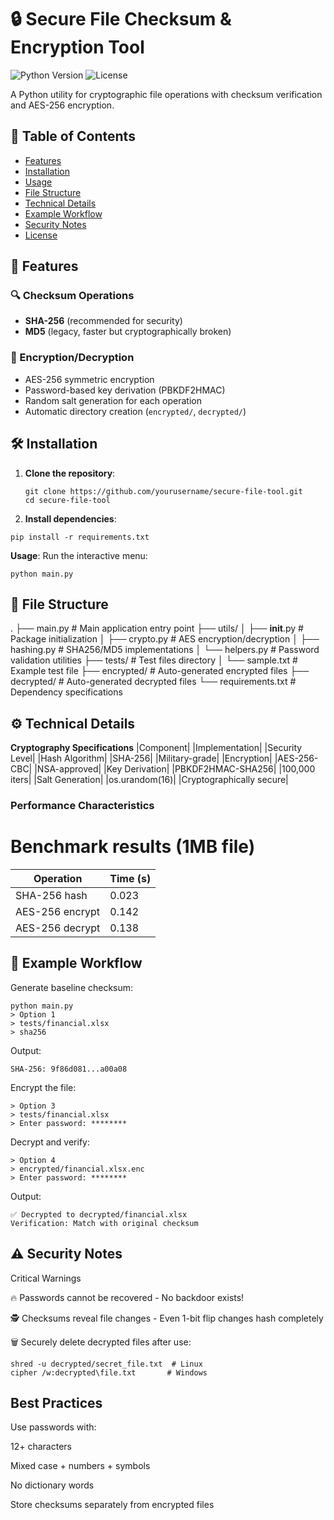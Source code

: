 # 🔒 Secure File Checksum & Encryption Tool

![Python Version](https://img.shields.io/badge/python-3.8%2B-blue)
![License](https://img.shields.io/badge/license-MIT-green)

A Python utility for cryptographic file operations with checksum verification and AES-256 encryption.

## 📌 Table of Contents
- [Features](#-features)
- [Installation](#-installation)
- [Usage](#-usage)
- [File Structure](#-file-structure)
- [Technical Details](#-technical-details)
- [Example Workflow](#-example-workflow)
- [Security Notes](#⚠️-security-notes)
- [License](#-license)

## 🌟 Features

### 🔍 Checksum Operations
- **SHA-256** (recommended for security)
- **MD5** (legacy, faster but cryptographically broken)

### 🔐 Encryption/Decryption
- AES-256 symmetric encryption
- Password-based key derivation (PBKDF2HMAC)
- Random salt generation for each operation
- Automatic directory creation (`encrypted/`, `decrypted/`)

## 🛠️ Installation

1. **Clone the repository**:
   ```
   git clone https://github.com/yourusername/secure-file-tool.git
   cd secure-file-tool
   ```

2. **Install dependencies**:
```
pip install -r requirements.txt
```
 **Usage**:
Run the interactive menu:
```
python main.py
```

## 📂 File Structure
.
├── main.py                 # Main application entry point
├── utils/
│   ├── __init__.py         # Package initialization
│   ├── crypto.py           # AES encryption/decryption
│   ├── hashing.py          # SHA256/MD5 implementations
│   └── helpers.py          # Password validation utilities
├── tests/                  # Test files directory
│   └── sample.txt          # Example test file
├── encrypted/              # Auto-generated encrypted files
├── decrypted/              # Auto-generated decrypted files
└── requirements.txt        # Dependency specifications

## ⚙️ Technical Details
**Cryptography Specifications**
|Component|	|Implementation|	|Security Level|
|Hash Algorithm|	|SHA-256|	|Military-grade|
|Encryption|	|AES-256-CBC|	|NSA-approved|
|Key Derivation|	|PBKDF2HMAC-SHA256|	|100,000 iters|
|Salt Generation|	|os.urandom(16)|	|Cryptographically secure|

### Performance Characteristics
# Benchmark results (1MB file)
| Operation       | Time (s) |
|----------------|----------|
| SHA-256 hash   | 0.023    |
| AES-256 encrypt| 0.142    |
| AES-256 decrypt| 0.138    |

## 🔄 Example Workflow
Generate baseline checksum:

```
python main.py
> Option 1
> tests/financial.xlsx
> sha256
```

Output:
```
SHA-256: 9f86d081...a00a08
```

Encrypt the file:
```
> Option 3
> tests/financial.xlsx
> Enter password: ********
```

Decrypt and verify:
```
> Option 4
> encrypted/financial.xlsx.enc
> Enter password: ********
```

Output:
```
✅ Decrypted to decrypted/financial.xlsx
Verification: Match with original checksum
```

## ⚠️ Security Notes
Critical Warnings

🔥 Passwords cannot be recovered - No backdoor exists!

🕵️ Checksums reveal file changes - Even 1-bit flip changes hash completely

🗑️ Securely delete decrypted files after use:
```
shred -u decrypted/secret_file.txt  # Linux
cipher /w:decrypted\file.txt       # Windows
```

## Best Practices
Use passwords with:

12+ characters

Mixed case + numbers + symbols

No dictionary words

Store checksums separately from encrypted files